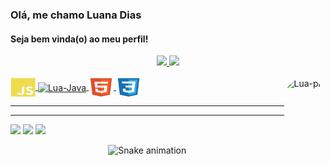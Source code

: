 ### Olá, me chamo Luana Dias
#### Seja bem vinda(o) ao meu perfil!

<div align="center">
  <a href="https://github.com/LuaDlc">
  <img height="180em" src="https://github-readme-stats.vercel.app/api?username=LuaDlc&show_icons=true&theme=dracula&include_all_commits=true&count_private=true"/>
  <img height="180em" src="https://github-readme-stats.vercel.app/api/top-langs/?username=LuaDlc&layout=compact&langs_count=7&theme=dracula"/>
</div>
<div style="display: inline_block"><br>
  <img align="center" alt="Lua-Js" height="30" width="40" src="https://raw.githubusercontent.com/devicons/devicon/master/icons/javascript/javascript-plain.svg">
  <img align="center" alt="Lua-Java" height="30" width="40" src="https://img.shields.io/badge/Java-ED8B00?style=for-the-badge&logo=java&logoColor=white">
  <img align="center" alt="Lua-HTML" height="30" width="40" src="https://raw.githubusercontent.com/devicons/devicon/master/icons/html5/html5-original.svg">
  <img align="center" alt="Lua-CSS" height="30" width="40" src="https://raw.githubusercontent.com/devicons/devicon/master/icons/css3/css3-original.svg">
  <img align="right" alt="Lua-pic" height="150" style="border-radius:50px;" src="https://user-images.githubusercontent.com/102997834/175109342-ac880286-36ea-48ab-8032-2d90ae1ad129.png">
 
</div>
  
  
 ---
 ---
  
  <div> 
  <a href = "mailto:luadiaslc@gmail.com"><img src="https://img.shields.io/badge/-Gmail-%23333?style=for-the-badge&logo=gmail&logoColor=white" target="_blank"></a>
  <a href="https://www.linkedin.com/in/luana-dias-linhares-coelho" target="_blank"><img src="https://img.shields.io/badge/-LinkedIn-%230077B5?style=for-the-badge&logo=linkedin&logoColor=white" target="_blank"></a>
<a href="https://wa.me/5521983000521 " target="_blank"><img src="https://img.shields.io/badge/WhatsApp-25D366?style=for-the-badge&logo=whatsapp&logoColor=white"></a>
    
 </div>
  
  <div align="center">
  
  ![Snake animation](https://github.com/LuaDlc/LuaDlc/blob/output/github-contribution-grid-snake.svg)
  
</div>
